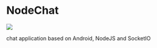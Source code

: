 # NodeChat
<a href='http://www.jenkins.robinkuck.de/job/NodeChat/'><img src='http://www.jenkins.robinkuck.de/job/NodeChat/badge/icon'></a>

chat application based on Android, NodeJS and SocketIO
